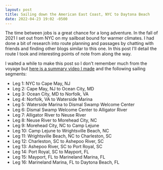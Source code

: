 ```yaml
---
layout: post
title: Sailing down the American East Coast, NYC to Daytona Beach
date: 2022-04-23 19:02 -0500
---
```


The time between jobs is a great chance for a long adventure. In the fall of 2021 I set out from NYC on my sailboat bound for warmer climates. I had done a bit of research into route planning and passages by chatting with friends and finding other blogs similar to this one. In this post I'll detail the route I took and interesting points of note from along the way.

I waited a while to make this post so I don't remember much from the voyage but [here is a summary video I made](https://www.youtube.com/watch?v=FxqqYmYuUlI&t=1s) and the following sailing segments:

* Leg 1: NYC to Cape May, NJ
* Leg 2: Cape May, NJ to Ocean City, MD
* Leg 3: Ocean City, MD to Norfolk, VA
* Leg 4: Norfolk, VA to Waterside Marina
* Leg 5: Waterside Marina to Dismal Swamp Welcome Center
* Leg 6: Dismal Swamp Welcome Center to Alligator River
* Leg 7: Alligator River to Neuse River
* Leg 8: Neuse River to Morehead City, NC
* Leg 9: Morehead City, NC to Camp Lejune
* Leg 10: Camp Lejune to Wrightsville Beach, NC
* Leg 11: Wrightsville Beach, NC to Charleston, SC
* Leg 12: Charleston, SC to Ashepoo River, SC
* Leg 13: Ashepoo River, SC to Port Royal, SC
* Leg 14: Port Royal, SC to Mayport, FL
* Leg 15: Mayport, FL to Marineland Marina, FL
* Leg 16: Marineland Marina, FL to Daytona Beach, FL
